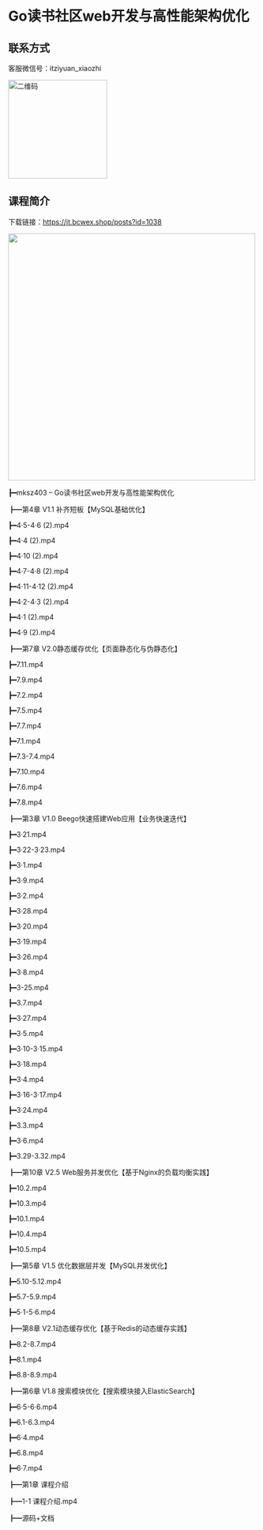 # Go读书社区web开发与高性能架构优化

## 联系方式

客服微信号：itziyuan_xiaozhi

<img src="https://ziyuanyun.oss-cn-guangzhou.aliyuncs.com/common/20240614073449/666b82192834a.jpg" width="200" height="200" alt="二维码">

## 课程简介

下载链接：https://it.bcwex.shop/posts?id=1038

<img src="https://ziyuanyun.oss-cn-guangzhou.aliyuncs.com/yun/20240515153600/664465e0442b5.jpg" width="500" alt="">

  ┣━mksz403 &#8211; Go读书社区web开发与高性能架构优化

 ┣━第4章 V1.1 补齐短板【MySQL基础优化】

 ┣━4·5-4·6 (2).mp4

 ┣━4·4 (2).mp4

 ┣━4·10 (2).mp4

 ┣━4·7-4·8 (2).mp4

 ┣━4·11-4·12 (2).mp4

 ┣━4·2-4·3 (2).mp4

 ┣━4·1 (2).mp4

 ┣━4·9 (2).mp4

 ┣━第7章 V2.0静态缓存优化【页面静态化与伪静态化】

 ┣━7.11.mp4

 ┣━7.9.mp4

 ┣━7.2.mp4

 ┣━7.5.mp4

 ┣━7.7.mp4

 ┣━7.1.mp4

 ┣━7.3-7.4.mp4

 ┣━7.10.mp4

 ┣━7.6.mp4

 ┣━7.8.mp4

 ┣━第3章 V1.0 Beego快速搭建Web应用【业务快速迭代】

 ┣━3·21.mp4

 ┣━3·22-3·23.mp4

 ┣━3·1.mp4

 ┣━3·9.mp4

 ┣━3·2.mp4

 ┣━3·28.mp4

 ┣━3·20.mp4

 ┣━3·19.mp4

 ┣━3·26.mp4

 ┣━3·8.mp4

 ┣━3-25.mp4

 ┣━3.7.mp4

 ┣━3·27.mp4

 ┣━3·5.mp4

 ┣━3·10-3·15.mp4

 ┣━3·18.mp4

 ┣━3·4.mp4

 ┣━3·16-3·17.mp4

 ┣━3·24.mp4

 ┣━3.3.mp4

 ┣━3·6.mp4

 ┣━3.29-3.32.mp4

 ┣━第10章 V2.5 Web服务并发优化【基于Nginx的负载均衡实践】

 ┣━10.2.mp4

 ┣━10.3.mp4

 ┣━10.1.mp4

 ┣━10.4.mp4

 ┣━10.5.mp4

 ┣━第5章 V1.5 优化数据层并发【MySQL并发优化】

 ┣━5.10-5.12.mp4

 ┣━5.7-5.9.mp4

 ┣━5·1-5·6.mp4

 ┣━第8章 V2.1动态缓存优化【基于Redis的动态缓存实践】

 ┣━8.2-8.7.mp4

 ┣━8.1.mp4

 ┣━8.8-8.9.mp4

 ┣━第6章 V1.8 搜索模块优化【搜索模块接入ElasticSearch】

 ┣━6·5-6·6.mp4

 ┣━6.1-6.3.mp4

 ┣━6·4.mp4

 ┣━6.8.mp4

 ┣━6·7.mp4

 ┣━第1章 课程介绍

 ┣━1-1 课程介绍.mp4

 ┣━源码+文档

  
